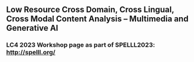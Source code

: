 ## Low Resource Cross Domain, Cross Lingual, Cross Modal Content Analysis – Multimedia and Generative AI
### LC4 2023 Workshop page as part of SPELLL2023: http://spelll.org/